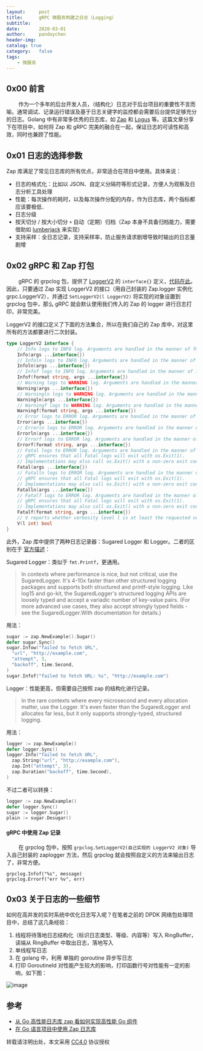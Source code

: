 ```yaml
---
layout:     post
title:      gRPC 微服务构建之日志（Logging）
subtitle:
date:       2020-03-01
author:     pandaychen
header-img:
catalog: true
category:   false
tags:
    - 微服务
---
```


##  0x00    前言
&emsp;&emsp; 作为一个多年的后台开发人员，（结构化）日志对于后台项目的重要性不言而喻。通常调试、记录运行错误及基于日志关键字的监控都会需要后台提供足够充分的日志。Golang 中有非常多优秀的日志库，如 [Zap](https://github.com/uber-go/zap) 和 [Logus](https://github.com/sirupsen/logrus) 等。这篇文章分享下在项目中，如何将 Zap 和 gRPC 完美的融合在一起，保证日志的可读性和高效，同时也兼顾了性能。

##  0x01    日志的选择参数
Zap 库满足了常见日志库的所有优点，非常适合在项目中使用。具体来说：
-   日志的格式化：比如以 JSON、自定义分隔符等形式记录，方便人为观察及日志分析工具处理
-   性能：每次操作的耗时，以及每次操作分配的内存，作为日志库，两个指标都应该要极低．
-   日志分级
-   按天切分 / 按大小切分 `+` 自动（定期）归档（Zap 本身不具备归档能力，需要借助如 [lumberjack](https://github.com/natefinch/lumberjack) 来实现）
-   支持采样：全日志记录，支持采样率，防止服务请求剧增导致时输出的日志量剧增

##  0x02    gRPC 和 Zap 打包
&emsp;&emsp; gRPC 的 grpclog 包，提供了 [LoggerV2](https://godoc.org/google.golang.org/grpc/grpclog#LoggerV2) 的 `interface{}` 定义，[代码在此](https://github.com/grpc/grpc-go/blob/master/grpclog/loggerv2.go)。因此，只要通过 Zap 实现 LoggerV2 的接口（用自己封装的 Zap.logger 实例化 grpc.LoggerV2），并通过 `SetLoggerV2(l LoggerV2)` 将实现的对象设置到 grpclog 包中，那么 gRPC 就会默认使用我们传入的 Zap 的 logger 进行日志打印，非常完美。

LoggerV2 的接口定义了下面的方法集合，所以在我们自己的 Zap 库中，对这里所有的方法都要进行二次封装。
```go
type LoggerV2 interface {
    // Info logs to INFO log. Arguments are handled in the manner of fmt.Print.
    Info(args ...interface{})
    // Infoln logs to INFO log. Arguments are handled in the manner of fmt.Println.
    Infoln(args ...interface{})
    // Infof logs to INFO log. Arguments are handled in the manner of fmt.Printf.
    Infof(format string, args ...interface{})
    // Warning logs to WARNING log. Arguments are handled in the manner of fmt.Print.
    Warning(args ...interface{})
    // Warningln logs to WARNING log. Arguments are handled in the manner of fmt.Println.
    Warningln(args ...interface{})
    // Warningf logs to WARNING log. Arguments are handled in the manner of fmt.Printf.
    Warningf(format string, args ...interface{})
    // Error logs to ERROR log. Arguments are handled in the manner of fmt.Print.
    Error(args ...interface{})
    // Errorln logs to ERROR log. Arguments are handled in the manner of fmt.Println.
    Errorln(args ...interface{})
    // Errorf logs to ERROR log. Arguments are handled in the manner of fmt.Printf.
    Errorf(format string, args ...interface{})
    // Fatal logs to ERROR log. Arguments are handled in the manner of fmt.Print.
    // gRPC ensures that all Fatal logs will exit with os.Exit(1).
    // Implementations may also call os.Exit() with a non-zero exit code.
    Fatal(args ...interface{})
    // Fatalln logs to ERROR log. Arguments are handled in the manner of fmt.Println.
    // gRPC ensures that all Fatal logs will exit with os.Exit(1).
    // Implementations may also call os.Exit() with a non-zero exit code.
    Fatalln(args ...interface{})
    // Fatalf logs to ERROR log. Arguments are handled in the manner of fmt.Printf.
    // gRPC ensures that all Fatal logs will exit with os.Exit(1).
    // Implementations may also call os.Exit() with a non-zero exit code.
    Fatalf(format string, args ...interface{})
    // V reports whether verbosity level l is at least the requested verbose level.
    V(l int) bool
}
```

此外，Zap 库中提供了两种日志记录器：Sugared Logger 和 Logger。二者的区别在于 [官方描述](https://godoc.org/go.uber.org/zap#hdr-Choosing_a_Logger)：

Sugared Logger：类似于 `fmt.Printf`，更通用。

> In contexts where performance is nice, but not critical, use the SugaredLogger. It's 4-10x faster than other structured logging packages and supports both structured and printf-style logging. Like log15 and go-kit, the SugaredLogger's structured logging APIs are loosely typed and accept a variadic number of key-value pairs. (For more advanced use cases, they also accept strongly typed fields - see the SugaredLogger.With documentation for details.)

用法：
```go
sugar := zap.NewExample().Sugar()
defer sugar.Sync()
sugar.Infow("failed to fetch URL",
  "url", "http://example.com",
  "attempt", 3,
  "backoff", time.Second,
)
sugar.Infof("failed to fetch URL: %s", "http://example.com")
```

Logger：性能更高，但需要自己按照 zap 的结构化进行记录。
> In the rare contexts where every microsecond and every allocation matter, use the Logger. It's even faster than the SugaredLogger and allocates far less, but it only supports strongly-typed, structured logging.

用法：
```go
logger := zap.NewExample()
defer logger.Sync()
logger.Info("failed to fetch URL",
  zap.String("url", "http://example.com"),
  zap.Int("attempt", 3),
  zap.Duration("backoff", time.Second),
)
```

不过二者可以转换：
```go
logger := zap.NewExample()
defer logger.Sync()
sugar := logger.Sugar()
plain := sugar.Desugar()
```

####    gRPC 中使用 Zap 记录
&emsp;&emsp; 在 grpclog 包中，按照 `grpclog.SetLoggerV2(自己实现的 LoggerV2 对象)` 导入自己封装的 zaplogger 方法，然后 grpclog 就会按照自定义的方法来输出日志了，非常方便。
```
grpclog.Infof("%s", message)
grpclog.Errorf("err %v", err)
```

##  0x03    关于日志的一些细节
如何在高并发的实时系统中优化日志写入呢？在笔者之前的 DPDK 网络包处理项目中，总结了这几条经验：
1.  线程将待落地日志结构化（标识日志类型、等级、内容等）写入 RingBuffer，读端从 RingBuffer 中取出日志，落地写入
2.  单线程写日志
3.  在 golang 中，利用 单独的 goroutine 异步写日志
4.  打印 GoroutineId 对性能产生较大的影响，打印函数行号对性能有一定的影响，如下图：

![image](https://wx2.sbimg.cn/2020/06/07/_20200604104623.jpg)

##  参考
-   [从 Go 高性能日志库 zap 看如何实现高性能 Go 组件](https://mp.weixin.qq.com/s/i0bMh_gLLrdnhAEWlF-xDw)
-   [在 Go 语言项目中使用 Zap 日志库](https://www.liwenzhou.com/posts/Go/zap/)

转载请注明出处，本文采用 [CC4.0](http://creativecommons.org/licenses/by-nc-nd/4.0/) 协议授权